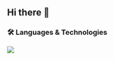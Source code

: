 ## Hi there 👋


### 🛠 Languages & Technologies 
<p>
  <img src="https://skillicons.dev/icons?i=python,java,javascript,typescript,php,c,ocaml,postgres" />
</p>
<!--
**ryan-ng04/ryan-ng04** is a ✨ _special_ ✨ repository because its `README.md` (this file) appears on your GitHub profile.

Here are some ideas to get you started:

- 🔭 I’m currently working on ...
- 🌱 I’m currently learning ...
- 👯 I’m looking to collaborate on ...
- 🤔 I’m looking for help with ...
- 💬 Ask me about ...
- 📫 How to reach me: ...
- 😄 Pronouns: ...
- ⚡ Fun fact: ...
-->
